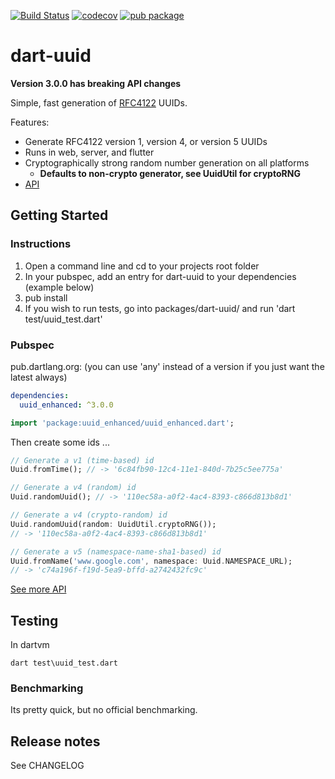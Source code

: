 [![Build Status](https://api.cirrus-ci.com/github/truongsinh/dart-uuid.svg)](https://cirrus-ci.com/github/truongsinh/dart-uuid/master)
[![codecov](https://codecov.io/gh/truongsinh/dart-uuid/branch/master/graph/badge.svg)](https://codecov.io/gh/truongsinh/dart-uuid)
[![pub package](https://img.shields.io/pub/v/uuid_enhanced.svg)](https://pub.dartlang.org/packages/uuid_enhanced)

# dart-uuid

**Version 3.0.0 has breaking API changes**

Simple, fast generation of [RFC4122](http://www.ietf.org/rfc/rfc4122.txt) UUIDs.

Features:

* Generate RFC4122 version 1, version 4, or version 5 UUIDs
* Runs in web, server, and flutter
* Cryptographically strong random number generation on all platforms
  * **Defaults to non-crypto generator, see UuidUtil for cryptoRNG**
* [API](https://pub.dartlang.org/documentation/uuid_enhanced/latest)

## Getting Started

### Instructions

1.  Open a command line and cd to your projects root folder
2.  In your pubspec, add an entry for dart-uuid to your dependencies (example below)
3.  pub install
4.  If you wish to run tests, go into packages/dart-uuid/ and run 'dart test/uuid_test.dart'

### Pubspec

pub.dartlang.org: (you can use 'any' instead of a version if you just want the latest always)

```yaml
dependencies:
  uuid_enhanced: ^3.0.0
```

```dart
import 'package:uuid_enhanced/uuid_enhanced.dart';
```

Then create some ids ...

```dart
// Generate a v1 (time-based) id
Uuid.fromTime(); // -> '6c84fb90-12c4-11e1-840d-7b25c5ee775a'

// Generate a v4 (random) id
Uuid.randomUuid(); // -> '110ec58a-a0f2-4ac4-8393-c866d813b8d1'

// Generate a v4 (crypto-random) id
Uuid.randomUuid(random: UuidUtil.cryptoRNG());
// -> '110ec58a-a0f2-4ac4-8393-c866d813b8d1'

// Generate a v5 (namespace-name-sha1-based) id
Uuid.fromName('www.google.com', namespace: Uuid.NAMESPACE_URL);
// -> 'c74a196f-f19d-5ea9-bffd-a2742432fc9c'
```

[See more API](https://pub.dartlang.org/documentation/uuid_enhanced/latest/)

## Testing

In dartvm

```
dart test\uuid_test.dart
```

### Benchmarking

Its pretty quick, but no official benchmarking.

## Release notes

See CHANGELOG

